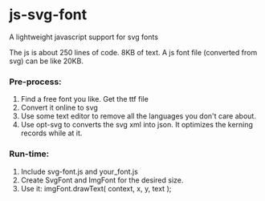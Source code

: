 # js-svg-font
A lightweight javascript support for svg fonts

The js is about 250 lines of code. 8KB of text. A js font file (converted from svg) can be like 20KB.

### Pre-process:

1. Find a free font you like. Get the ttf file
2. Convert it online to svg
3. Use some text editor to remove all the languages you don't care about.
4. Use opt-svg to converts the svg xml into json. It optimizes the kerning records while at it.

### Run-time:

1. Include svg-font.js and your_font.js
2. Create SvgFont and ImgFont for the desired size.
3. Use it: imgFont.drawText( context, x, y, text );
